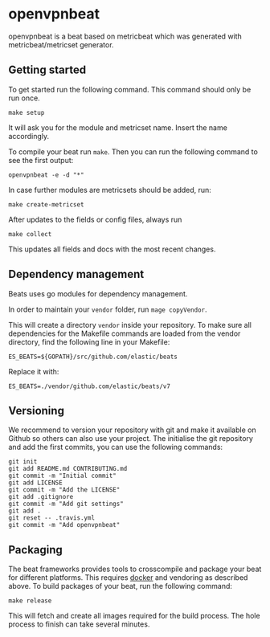 # openvpnbeat

openvpnbeat is a beat based on metricbeat which was generated with metricbeat/metricset generator.


## Getting started

To get started run the following command. This command should only be run once.

```
make setup
```

It will ask you for the module and metricset name. Insert the name accordingly.

To compile your beat run `make`. Then you can run the following command to see the first output:

```
openvpnbeat -e -d "*"
```

In case further modules are metricsets should be added, run:

```
make create-metricset
```

After updates to the fields or config files, always run

```
make collect
```

This updates all fields and docs with the most recent changes.

## Dependency management

Beats uses go modules for dependency management.

In order to maintain your `vendor` folder, run `mage copyVendor`.

This will create a directory `vendor` inside your repository. To make sure all dependencies for the Makefile commands are loaded from the vendor directory, find the following line in your Makefile:

```
ES_BEATS=${GOPATH}/src/github.com/elastic/beats
```

Replace it with:
```
ES_BEATS=./vendor/github.com/elastic/beats/v7
```


## Versioning

We recommend to version your repository with git and make it available on Github so others can also use your project. The initialise the git repository and add the first commits, you can use the following commands:

```
git init
git add README.md CONTRIBUTING.md
git commit -m "Initial commit"
git add LICENSE
git commit -m "Add the LICENSE"
git add .gitignore
git commit -m "Add git settings"
git add .
git reset -- .travis.yml
git commit -m "Add openvpnbeat"
```

## Packaging

The beat frameworks provides tools to crosscompile and package your beat for different platforms. This requires [docker](https://www.docker.com/) and vendoring as described above. To build packages of your beat, run the following command:

```
make release
```

This will fetch and create all images required for the build process. The hole process to finish can take several minutes.
